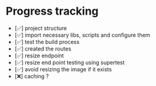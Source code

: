 # Progress tracking

- [✅] project structure
- [✅] import necessary libs, scripts and configure them
- [✅] test the build process
- [✅] created the routes
- [✅] resize endpoint
- [✅] resize end point testing using supertest
- [✅] avoid resizing the image if it exists
- [❌] caching ?
